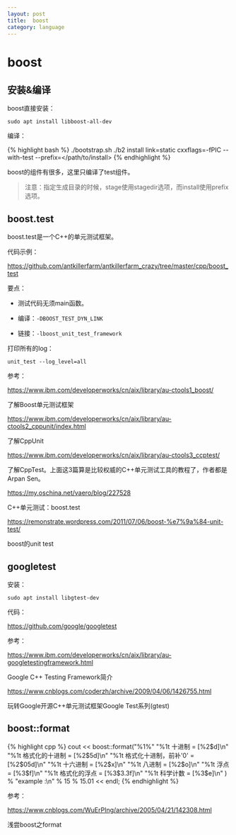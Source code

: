 ```yaml
---
layout: post
title:  boost
category: language 
---
```


# boost

## 安装&编译

boost直接安装：

`sudo apt install libboost-all-dev`

编译：

{% highlight bash %}
./bootstrap.sh
./b2 install link=static cxxflags=-fPIC --with-test --prefix=</path/to/install>
{% endhighlight %}

boost的组件有很多，这里只编译了test组件。

>注意：指定生成目录的时候，stage使用stagedir选项，而install使用prefix选项。

## boost.test

boost.test是一个C++的单元测试框架。

代码示例：

https://github.com/antkillerfarm/antkillerfarm_crazy/tree/master/cpp/boost_test

要点：

- 测试代码无须main函数。

- 编译：`-DBOOST_TEST_DYN_LINK`

- 链接：`-lboost_unit_test_framework`

打印所有的log：

`unit_test --log_level=all`

参考：

https://www.ibm.com/developerworks/cn/aix/library/au-ctools1_boost/

了解Boost单元测试框架

https://www.ibm.com/developerworks/cn/aix/library/au-ctools2_cppunit/index.html

了解CppUnit

https://www.ibm.com/developerworks/cn/aix/library/au-ctools3_ccptest/

了解CppTest。上面这3篇算是比较权威的C++单元测试工具的教程了，作者都是Arpan Sen。

https://my.oschina.net/vaero/blog/227528

C++单元测试：boost.test

https://remonstrate.wordpress.com/2011/07/06/boost-%e7%9a%84-unit-test/

boost的unit test

## googletest

安装：

`sudo apt install libgtest-dev`

代码：

https://github.com/google/googletest

参考：

https://www.ibm.com/developerworks/cn/aix/library/au-googletestingframework.html

Google C++ Testing Framework简介

https://www.cnblogs.com/coderzh/archive/2009/04/06/1426755.html

玩转Google开源C++单元测试框架Google Test系列(gtest)

## boost::format

{% highlight cpp %}
cout << boost::format("%1%"
    "%1t 十进制 = [%2$d]\n"
    "%1t 格式化的十进制 = [%2$5d]\n"
    "%1t 格式化十进制，前补'0' = [%2$05d]\n"
    "%1t 十六进制 = [%2$x]\n"
    "%1t 八进制 = [%2$o]\n"
    "%1t 浮点 = [%3$f]\n"
    "%1t 格式化的浮点 = [%3$3.3f]\n"
    "%1t 科学计数 = [%3$e]\n"
    ) % "example :\n" % 15 % 15.01 << endl;
{% endhighlight %}

参考：

https://www.cnblogs.com/WuErPIng/archive/2005/04/21/142308.html

浅尝boost之format
